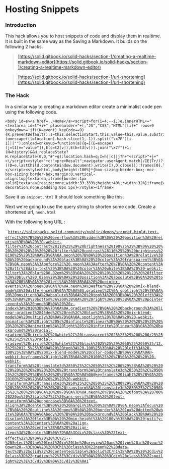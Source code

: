 # Hosting Snippets

### Introduction

This hack allows you to host snippets of code and display them in realtime.  It is built in the same way as the Saving a Markdown.  It builds on the following 2 hacks.

> [https://solid.gitbook.io/solid-hacks/section-1/creating-a-realtime-markdown-editor](https://solid.gitbook.io/solid-hacks/section-1/creating-a-realtime-markdown-editor)

> [https://solid.gitbook.io/solid-hacks/section-1/url-shortening](https://solid.gitbook.io/solid-hacks/section-1/url-shortening)

### The Hack

In a similar way to creating a markdown editor create a minimalist code pen using the following code.

```text
<body id=e><a href=..>Home</a><script>for(i=4;--i;)e.innerHTML+="<textarea id=t"+i+" placeholder="+[,"JS","CSS","HTML"][i]+" rows=9 onkeydown='if((K=event).keyCode==9){K.preventDefault();s=this.selectionStart;this.value=this.value.substring(0,this.selectionStart)+\"\t\"+this.value.substring(this.selectionEnd);this.selectionEnd=s+1}'>"+(unescape((l=location).hash.slice(1,-1)).split("\x7F")[i-1]||"");onload=onkeyup=function(a){q=[(E=escape)(j=t1[v="value"]),E(c=t2[v]),E(h=t3[v])].join("\x7f")+1;(H=history)&&H.replaceState?H.replaceState(0,0,"#"+q):location.hash=q;I=h||c||j?h+"<script>"+j+"<\/script><style>"+c:"<pre>Result";navigator.userAgent.match(/IE|Tr/)?((D=e.lastChild.contentWindow.document).write(I),D.close()):frames[0].location.replace("data:text/html,"+escape(I))}</script><style>html,body{height:100%}*{box-sizing:border-box;-moz-box-sizing:border-box;margin:0;vertical-align:top}textarea,iframe{border:1px solid}textarea{resize:none;width:33.333%;height:40%;*width:32%}iframe{width:100%;height:60%}a{position:absolute;bottom:0;right:0;background:#555;color:#fff;text-decoration:none;padding:0px 5px}</style><iframe>
```

Save it as `snippet.html` It should look something like this.

Next we're going to use the query string to shorten some code.  Create a shortened url, `neon.html`

With the following long URL :

\`\`[`https://solidhacks.solid.community/public/demos/snippet.html#.text-effect%20%7B%0A%20%20overflow%3A%20hidden%3B%0A%20%20position%3A%20relative%3B%0A%20%20-webkit-filter%3A%20contrast%28110%25%29%20brightness%28190%25%29%3B%0A%20%20%20%20%20%20%20%20%20%20filter%3A%20contrast%28110%25%29%20brightness%28190%25%29%3B%0A%7D%0A%0A.neon%20%7B%0A%20%20position%3A%20relative%3B%0A%20%20background%3A%20black%3B%0A%20%20color%3A%20transparent%3B%0A%7D%0A.neon%3A%3Abefore%2C%20.neon%3A%3Aafter%20%7B%0A%20%20content%3A%20attr%28data-text%29%3B%0A%20%20color%3A%20white%3B%0A%20%20-webkit-filter%3A%20blur%280.02em%29%3B%0A%20%20%20%20%20%20%20%20%20%20filter%3A%20blur%280.02em%29%3B%0A%20%20position%3A%20absolute%3B%0A%20%20top%3A%200%3B%0A%20%20left%3A%200%3B%0A%20%20pointer-events%3A%20none%3B%0A%7D%0A.neon%3A%3Aafter%20%7B%0A%20%20mix-blend-mode%3A%20difference%3B%0A%7D%0A%0A.gradient%2C%0A.spotlight%20%7B%0A%20%20position%3A%20absolute%3B%0A%20%20top%3A%200%3B%0A%20%20left%3A%200%3B%0A%20%20bottom%3A%200%3B%0A%20%20right%3A%200%3B%0A%20%20pointer-events%3A%20none%3B%0A%20%20z-index%3A%2010%3B%0A%7D%0A%0A.gradient%20%7B%0A%20%20background%3A%20linear-gradient%2845deg%2C%20red%2C%20blue%29%3B%0A%20%20mix-blend-mode%3A%20multiply%3B%0A%7D%0A%0A.spotlight%20%7B%0A%20%20-webkit-animation%3A%20light%205s%20infinite%20linear%3B%0A%20%20%20%20%20%20%20%20%20%20animation%3A%20light%205s%20infinite%20linear%3B%0A%20%20background%3A%20radial-gradient%28circle%2C%20white%2C%20transparent%2025%25%29%200%200/25%25%2025%25%2C%20radial-gradient%28circle%2C%20white%2C%20black%2025%25%29%2050%25%2050%25/12.5%25%2012.5%25%3B%0A%20%20top%3A%20-100%25%3B%0A%20%20left%3A%20-100%25%3B%0A%20%20mix-blend-mode%3A%20color-dodge%3B%0A%7D%0A%0A@-webkit-keyframes%20light%20%7B%0A%20%20100%25%20%7B%0A%20%20%20%20-webkit-transform%3A%20translate3d%2850%25%2C%2050%25%2C%200%29%3B%0A%20%20%20%20%20%20%20%20%20%20%20%20transform%3A%20translate3d%2850%25%2C%2050%25%2C%200%29%3B%0A%20%20%7D%0A%7D%0A%0A@keyframes%20light%20%7B%0A%20%20100%25%20%7B%0A%20%20%20%20-webkit-transform%3A%20translate3d%2850%25%2C%2050%25%2C%200%29%3B%0A%20%20%20%20%20%20%20%20%20%20%20%20transform%3A%20translate3d%2850%25%2C%2050%25%2C%200%29%3B%0A%20%20%7D%0A%7D%0A.neon%20%7B%0A%20%20font%3A%20700%20220px%20%27Lato%27%2C%20sans-serif%3B%0A%20%20text-transform%3A%20uppercase%3B%0A%20%20text-align%3A%20center%3B%0A%20%20margin%3A%200%3B%0A%7D%0A.neon%3Afocus%20%7B%0A%20%20outline%3A%20none%3B%0A%20%20border%3A%201px%20dotted%20white%3B%0A%7D%0A%0Abody%20%7B%0A%20%20background%3A%20black%3B%0A%20%20display%3A%20flex%3B%0A%20%20min-height%3A%20100vh%3B%0A%20%20justify-content%3A%20center%3B%0A%20%20align-content%3A%20center%3B%0A%20%20align-items%3A%20center%3B%0A%7D%0A%3Cdiv%20class%3D%22text-effect%22%3E%0A%20%20%3C%21--%20Select%20the%20text%20in%20the%20preview%20and%20type%20in%20your%20own%20--%3E%0A%20%20%3Ch1%20class%3D%22neon%22%20data-text%3D%22Solid%22%20contenteditable%3ESolid%3C/h1%3E%0A%20%20%3Cdiv%20class%3D%22gradient%22%3E%3C/div%3E%0A%20%20%3Cdiv%20class%3D%22spotlight%22%3E%3C/div%3E%0A%3C/div%3E%0A1`](https://solidhacks.solid.community/public/demos/snippet.html#.text-effect%20%7B%0A%20%20overflow%3A%20hidden%3B%0A%20%20position%3A%20relative%3B%0A%20%20-webkit-filter%3A%20contrast%28110%25%29%20brightness%28190%25%29%3B%0A%20%20%20%20%20%20%20%20%20%20filter%3A%20contrast%28110%25%29%20brightness%28190%25%29%3B%0A%7D%0A%0A.neon%20%7B%0A%20%20position%3A%20relative%3B%0A%20%20background%3A%20black%3B%0A%20%20color%3A%20transparent%3B%0A%7D%0A.neon%3A%3Abefore%2C%20.neon%3A%3Aafter%20%7B%0A%20%20content%3A%20attr%28data-text%29%3B%0A%20%20color%3A%20white%3B%0A%20%20-webkit-filter%3A%20blur%280.02em%29%3B%0A%20%20%20%20%20%20%20%20%20%20filter%3A%20blur%280.02em%29%3B%0A%20%20position%3A%20absolute%3B%0A%20%20top%3A%200%3B%0A%20%20left%3A%200%3B%0A%20%20pointer-events%3A%20none%3B%0A%7D%0A.neon%3A%3Aafter%20%7B%0A%20%20mix-blend-mode%3A%20difference%3B%0A%7D%0A%0A.gradient%2C%0A.spotlight%20%7B%0A%20%20position%3A%20absolute%3B%0A%20%20top%3A%200%3B%0A%20%20left%3A%200%3B%0A%20%20bottom%3A%200%3B%0A%20%20right%3A%200%3B%0A%20%20pointer-events%3A%20none%3B%0A%20%20z-index%3A%2010%3B%0A%7D%0A%0A.gradient%20%7B%0A%20%20background%3A%20linear-gradient%2845deg%2C%20red%2C%20blue%29%3B%0A%20%20mix-blend-mode%3A%20multiply%3B%0A%7D%0A%0A.spotlight%20%7B%0A%20%20-webkit-animation%3A%20light%205s%20infinite%20linear%3B%0A%20%20%20%20%20%20%20%20%20%20animation%3A%20light%205s%20infinite%20linear%3B%0A%20%20background%3A%20radial-gradient%28circle%2C%20white%2C%20transparent%2025%25%29%200%200/25%25%2025%25%2C%20radial-gradient%28circle%2C%20white%2C%20black%2025%25%29%2050%25%2050%25/12.5%25%2012.5%25%3B%0A%20%20top%3A%20-100%25%3B%0A%20%20left%3A%20-100%25%3B%0A%20%20mix-blend-mode%3A%20color-dodge%3B%0A%7D%0A%0A@-webkit-keyframes%20light%20%7B%0A%20%20100%25%20%7B%0A%20%20%20%20-webkit-transform%3A%20translate3d%2850%25%2C%2050%25%2C%200%29%3B%0A%20%20%20%20%20%20%20%20%20%20%20%20transform%3A%20translate3d%2850%25%2C%2050%25%2C%200%29%3B%0A%20%20%7D%0A%7D%0A%0A@keyframes%20light%20%7B%0A%20%20100%25%20%7B%0A%20%20%20%20-webkit-transform%3A%20translate3d%2850%25%2C%2050%25%2C%200%29%3B%0A%20%20%20%20%20%20%20%20%20%20%20%20transform%3A%20translate3d%2850%25%2C%2050%25%2C%200%29%3B%0A%20%20%7D%0A%7D%0A.neon%20%7B%0A%20%20font%3A%20700%20220px%20%27Lato%27%2C%20sans-serif%3B%0A%20%20text-transform%3A%20uppercase%3B%0A%20%20text-align%3A%20center%3B%0A%20%20margin%3A%200%3B%0A%7D%0A.neon%3Afocus%20%7B%0A%20%20outline%3A%20none%3B%0A%20%20border%3A%201px%20dotted%20white%3B%0A%7D%0A%0Abody%20%7B%0A%20%20background%3A%20black%3B%0A%20%20display%3A%20flex%3B%0A%20%20min-height%3A%20100vh%3B%0A%20%20justify-content%3A%20center%3B%0A%20%20align-content%3A%20center%3B%0A%20%20align-items%3A%20center%3B%0A%7D%0A%3Cdiv%20class%3D%22text-effect%22%3E%0A%20%20%3C%21--%20Select%20the%20text%20in%20the%20preview%20and%20type%20in%20your%20own%20--%3E%0A%20%20%3Ch1%20class%3D%22neon%22%20data-text%3D%22Solid%22%20contenteditable%3ESolid%3C/h1%3E%0A%20%20%3Cdiv%20class%3D%22gradient%22%3E%3C/div%3E%0A%20%20%3Cdiv%20class%3D%22spotlight%22%3E%3C/div%3E%0A%3C/div%3E%0A1)\`\`

